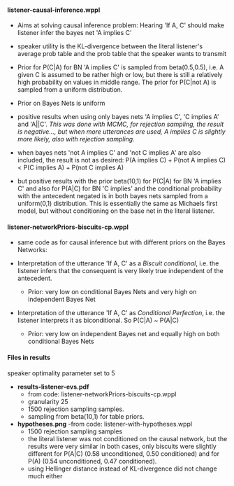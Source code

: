 #### listener-causal-inference.wppl

* Aims at solving causal inference problem: Hearing 'If A, C' should make listener infer the bayes net 'A implies C'

* speaker utility is the KL-divergence between the literal listener's average prob table and the prob table that the speaker wants to transmit

* Prior for P(C|A) for BN 'A implies C' is sampled from beta(0.5,0.5), i.e. A given C is assumed to be rather high or low, but there is still a relatively high probability on values in middle range. The prior for P(C|not A) is sampled from a uniform distribution.

* Prior on Bayes Nets is uniform

*  positive results when using only bayes nets 'A implies C', 'C implies A' and 'A||C'. *This was done with MCMC, for rejection sampling, the result is negative..., but when more utterances are used, A implies C is slightly more likely, also with rejection sampling.*

* when bayes nets 'not A implies C' and 'not C implies A' are also included, the result is not as desired: P(A implies C) + P(not A implies C) < P(C implies A) + P(not C implies A)

* but positive results with the prior beta(10,1) for P(C|A) for BN 'A implies C' and also for P(A|C) for BN 'C implies' and the conditional probability with the antecedent negated is in both bayes nets sampled from a uniform(0,1) distribution. This is essentially the same as Michaels first model, but without conditioning on the base net in the literal listener.


#### listener-networkPriors-biscuits-cp.wppl
* same code as for causal inference but with different priors on the Bayes Networks:

* Interpretation of the utterance 'If A, C' as a *Biscuit conditional*, i.e. the listener infers that the consequent is very likely true independent of the antecedent.
  - Prior: very low on conditional Bayes Nets and very high on independent Bayes Net

* Interpretation of the utterance 'If A, C' as *Conditional Perfection*, i.e. the listener interprets it as biconditional. So P(C|A) ~ P(A|C)
  - Prior: very low on independent Bayes net and equally high on both conditional Bayes Nets

#### Files in results
speaker optimality parameter set to 5
* **results-listener-evs.pdf**
  - from code: listener-networkPriors-biscuits-cp.wppl
  - granularity 25
  - 1500 rejection sampling samples.
  - sampling from beta(10,1) for table priors.
* **hypotheses.png**
  -from code: listener-with-hypotheses.wppl
  - 1500 rejection sampling samples
  - the literal listener was not conditioned on the causal network, but the results
    were very similar in both cases, only biscuits were slightly different for P(A|C) (0.58 unconditioned, 0.50 conditioned) and for P(A) (0.54 unconditioned, 0.47 conditioned).
  - using Hellinger distance instead of KL-divergence did not change much either
